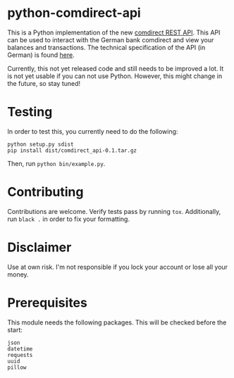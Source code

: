 # python-comdirect-api

This is a Python implementation of the new [comdirect REST API](https://www.comdirect.de/cms/kontakt-zugaenge-api.html). This API can be used to interact with the German bank comdirect and view your balances and transactions. The technical specification of the API (in German) is found [here](https://kunde.comdirect.de/cms/media/comdirect_REST_API_Dokumentation.pdf).

Currently, this not yet released code and still needs to be improved a lot.
It is not yet usable if you can not use Python.
However, this might change in the future, so stay tuned!

# Testing

In order to test this, you currently need to do the following:

```
python setup.py sdist
pip install dist/comdirect_api-0.1.tar.gz
```

Then, run ```python bin/example.py```.

# Contributing

Contributions are welcome.
Verify tests pass by running `tox`. Additionally, run `black .` in order to fix your formatting.

# Disclaimer

Use at own risk. I'm not responsible if you lock your account or lose all your money. 

# Prerequisites

This module needs the following packages. This will be checked before the start:  

```
json  
datetime  
requests  
uuid  
pillow
```
